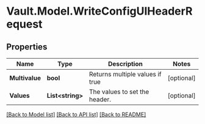 # Vault.Model.WriteConfigUIHeaderRequest

## Properties

Name | Type | Description | Notes
------------ | ------------- | ------------- | -------------
**Multivalue** | **bool** | Returns multiple values if true | [optional] 
**Values** | **List&lt;string&gt;** | The values to set the header. | [optional] 

[[Back to Model list]](../README.md#documentation-for-models) [[Back to API list]](../README.md#documentation-for-api-endpoints) [[Back to README]](../README.md)

